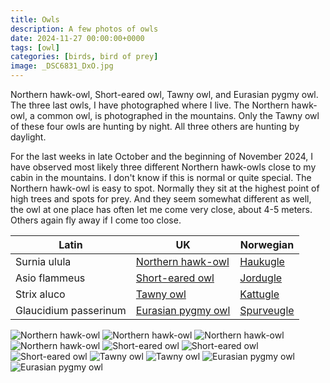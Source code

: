 ```yaml
---
title: Owls
description: A few photos of owls
date: 2024-11-27 00:00:00+0000
tags: [owl]
categories: [birds, bird of prey]
image: _DSC6831_DxO.jpg
---
```


Northern hawk-owl, Short-eared owl, Tawny owl, and Eurasian pygmy owl. The three last owls, I have photographed where I live.
The Northern hawk-owl, a common owl, is photographed in the mountains. Only the Tawny owl of these four owls are hunting by night.
All three others are hunting by daylight.

For the last weeks in late October and the beginning of November 2024, I have observed most likely three different Northern hawk-owls
close to my cabin in the mountains. I don't know if this is normal or quite special. The Northern hawk-owl is easy to spot.
Normally they sit at the highest point of high trees and spots for prey. And they seem somewhat different as well, the owl at one place
has often let me come very close, about 4-5 meters. Others again fly away if I come too close.




| Latin      | UK | Norwegian |
| ----------- | ----------- |   ----------- |
| Surnia ulula  |  [Northern hawk-owl](https://en.wikipedia.org/wiki/Northern_hawk-owl) | [Haukugle](https://no.wikipedia.org/wiki/Haukugle)    |
| Asio flammeus  | [Short-eared owl](https://en.wikipedia.org/wiki/Short-eared_owl) |   [Jordugle](https://no.wikipedia.org/wiki/Jordugle)    |
| Strix aluco  | [Tawny owl](https://en.wikipedia.org/wiki/Tawny_owl) |   [Kattugle](https://no.wikipedia.org/wiki/Kattugle)     |
| Glaucidium passerinum  |  [Eurasian pygmy owl](https://en.wikipedia.org/wiki/Eurasian_pygmy_owl) | [Spurveugle](https://no.wikipedia.org/wiki/Spurveugle)    |



![Northern hawk-owl](_DSC6411_DxO.jpg)
![Northern hawk-owl](_DSC6652_DxO.jpg)
![Northern hawk-owl](_DSC6601_DxO.jpg)
![Northern hawk-owl](_DSC6831_DxO.jpg)
![Short-eared owl](DSC04816_DxO.jpg)
![Short-eared owl](DSC04820_DxO.jpg)
![Short-eared owl](DSC04676_DxO.jpg)
![Tawny owl](DSC00349_DxO.jpg)
![Tawny owl](DSC03983_DxO.jpg)
![Eurasian pygmy owl](DSC09476_DxO.jpg)
![Eurasian pygmy owl](DSC09500_DxO.jpg)
